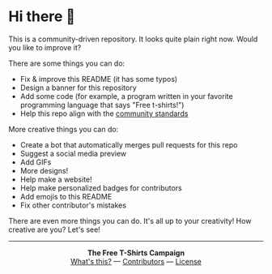 # Hi there :wave:

This is a community-driven repository. It looks quite plain right now. Would you like to improve it?

There are some things you can do:
- Fix & improve this README (it has some typos)
- Design a banner for this repository
- Add some code (for example, a program written in your favorite programming language that says "Free t-shirts!")
- Help this repo align with the [community standards](https://opensource.guide/)

More creative things you can do:
- Create a bot that automatically merges pull requests for this repo
- Suggest a social media preview
- Add GIFs
- More designs!
- Help make a website!
- Help make personalized badges for contributors
- Add emojis to this README
- Fix other contributor's mistakes

There are even more things you can do. It's all up to your creativity! How creative are you? Let's see!

- - -

<p align="center">
  <b>The Free T-Shirts Campaign</b><br/>
  <a href="https://you-create.github.io/free-tshirts/">What's this?</a> &mdash;
  <a href="https://you-create.github.io/free-tshirts/CONTRIBUTORS.html">Contributors</a> &mdash;
  <a href="https://creativecommons.org/publicdomain/zero/1.0/">License</a>
</p>

